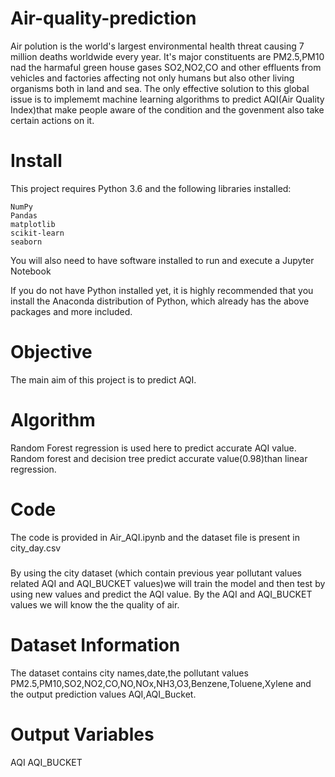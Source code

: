 # Air-quality-prediction
Air polution is the world's largest environmental health threat causing 7 million deaths worldwide every year.
It's major constituents are PM2.5,PM10 nad the harmaful green house gases SO2,NO2,CO and other effluents from vehicles and factories affecting not only humans but also other living organisms both in land and sea.
The only effective solution to this global issue is to implememt machine learning algorithms to predict AQI(Air Quality Index)that make people aware of the condition and the govenment also take certain actions on it.
# Install
This project requires Python 3.6 and the following libraries installed:

    NumPy
    Pandas
    matplotlib
    scikit-learn
    seaborn

You will also need to have software installed to run and execute a Jupyter Notebook

If you do not have Python installed yet, it is highly recommended that you install the Anaconda distribution of Python, which already has the above packages and more included.
  # Objective
  The  main aim of this project is to predict AQI.
  # Algorithm
  Random Forest regression is used here to predict accurate AQI value.
 Random forest and decision tree predict accurate value(0.98)than linear regression.
 # Code
 The code is provided in Air_AQI.ipynb and the dataset file is present in city_day.csv
 #####
 By using the city dataset (which contain previous year pollutant values related AQI and AQI_BUCKET values)we will train the model and then test by using new values and predict the AQI value.
 By the AQI and AQI_BUCKET values we will know the the quality of air.
 # Dataset Information
 The dataset contains city names,date,the pollutant values PM2.5,PM10,SO2,NO2,CO,NO,NOx,NH3,O3,Benzene,Toluene,Xylene and the output prediction values AQI,AQI_Bucket.
 # Output Variables
 AQI
 AQI_BUCKET

